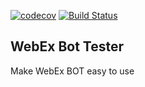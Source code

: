 [![codecov](https://codecov.io/gh/kokutaro/webex-bot-tester/branch/master/graph/badge.svg)](https://codecov.io/gh/kokutaro/webex-bot-tester)
[![Build Status](https://travis-ci.org/kokutaro/webex-bot-tester.png)](https://travis-ci.org/kokutaro/webex-bot-tester)

## WebEx Bot Tester

Make WebEx BOT easy to use
